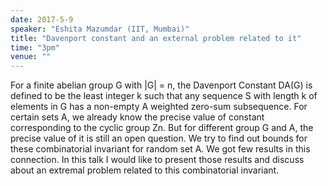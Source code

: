 ```yaml
---
date: 2017-5-9
speaker: "Eshita Mazumdar (IIT, Mumbai)"
title: "Davenport constant and an external problem related to it"
time: "3pm"
venue: ""
---
```

For a finite abelian group G with |G| = n, the Davenport
Constant DA(G) is defined to be the least integer k such that any sequence
S with length k of elements in G has a non-empty A weighted zero-sum
subsequence. For certain sets A, we already know the precise value of
constant corresponding to the cyclic group Zn. But for different group G
and A, the precise value of it is still an open question. We try to find
out bounds for these combinatorial invariant for random set A. We got few
results in this connection. In this talk I would like to present those
results and discuss about an extremal problem related to this
combinatorial invariant.

